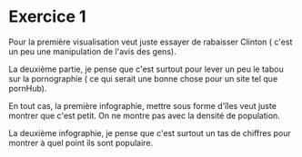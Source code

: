 
# Exercice 1

Pour la première visualisation veut juste essayer de rabaisser Clinton ( c'est un peu une manipulation de l'avis des gens).

La deuxième partie, je pense que c'est surtout pour lever un peu le tabou sur la pornographie ( ce qui serait une bonne chose pour un site tel que pornHub).

En tout cas, la première infographie, mettre sous forme d'îles veut juste montrer que c'est petit. On ne montre pas avec la densité de population.

La deuxième infographie, je pense que c'est surtout un tas de chiffres pour montrer à quel point ils sont populaire.
